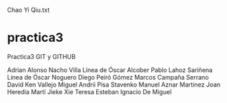 Chao Yi Qiu.txt
# practica3
Practica3 GIT y GITHUB

Adrian Alonso
Nacho Villa
Línea de Óscar Alcober
Pablo Lahoz Sariñena
Linea de Óscar Noguero
Diego Peiró Gómez
Marcos Campaña Serrano
David Ken Vallejo Miguel
Andrii Pisa Stavenko
Manuel Aznar Martinez
Joan Heredia Martí
Jieke Xie
Teresa Esteban
Ignacio De Miguel
